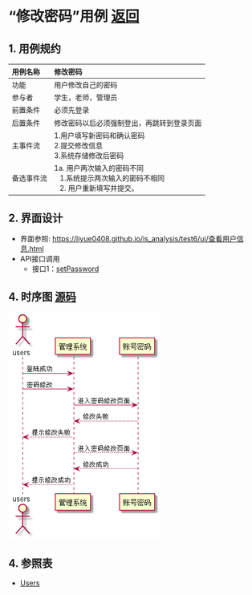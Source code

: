 # “修改密码”用例 [返回](../README.md)
## 1. 用例规约

|用例名称|修改密码|
|:--|:--|
|功能|用户修改自己的密码|
|参与者|学生，老师，管理员|
|前置条件|必须先登录|
|后置条件|修改密码以后必须强制登出，再跳转到登录页面|
|主事件流| 1.用户填写新密码和确认密码 <br/> 2.提交修改信息 <br/>3.系统存储修改后密码|
|备选事件流|1a. 用户两次输入的密码不同 <br/>&nbsp;&nbsp; 1.系统提示两次输入的密码不相同  <br/>&nbsp;&nbsp; 2. 用户重新填写并提交。 |


## 2. 界面设计
- 界面参照: https://liyue0408.github.io/is_analysis/test6/ui/查看用户信息.html
- API接口调用
    - 接口1：[setPassword](../接口/setPassword.md)

## 4. 时序图 [源码](../时序图/修改密码.puml)
![修改密码时序图](../时序图/修改密码.png)

## 4. 参照表

- [Users](../数据库设计/sql.md/#Users)
